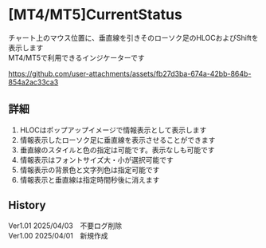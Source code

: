 # [MT4/MT5]CurrentStatus

チャート上のマウス位置に、垂直線を引きそのローソク足のHLOCおよびShiftを表示します  
MT4/MT5で利用できるインジケーターです

https://github.com/user-attachments/assets/fb27d3ba-674a-42bb-864b-854a2ac33ca3

## 詳細

1. HLOCはポップアップイメージで情報表示として表示します
1. 情報表示したローソク足に垂直線を表示させることができます
1. 垂直線のスタイルと色の指定は可能です。表示なしも可能です
1. 情報表示はフォントサイズ大・小が選択可能です
1. 情報表示の背景色と文字列色は指定可能です
1. 情報表示と垂直線は指定時間秒後に消えます

## History
Ver1.01 2025/04/03　不要ログ削除  
Ver1.00 2025/04/01　新規作成
